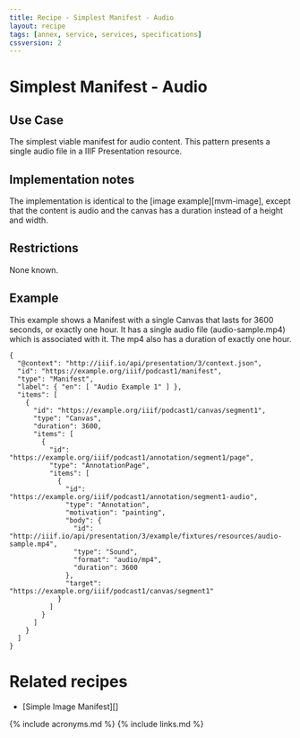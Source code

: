 ```yaml
---
title: Recipe - Simplest Manifest - Audio
layout: recipe
tags: [annex, service, services, specifications]
cssversion: 2
---
```




# Simplest Manifest - Audio

## Use Case

The simplest viable manifest for audio content. This pattern presents a single audio file in a IIIF Presentation resource.

## Implementation notes

The implementation is identical to the [image example][mvm-image], except that the content is audio and the canvas has a duration instead of a height and width.

## Restrictions

None known.

## Example

This example shows a Manifest with a single Canvas that lasts for 3600 seconds, or exactly one hour. It has a single audio file (audio-sample.mp4) which is associated with it. The mp4 also has a duration of exactly one hour.

```jsonld
{
  "@context": "http://iiif.io/api/presentation/3/context.json",
  "id": "https://example.org/iiif/podcast1/manifest",
  "type": "Manifest",
  "label": { "en": [ "Audio Example 1" ] },
  "items": [
    {
      "id": "https://example.org/iiif/podcast1/canvas/segment1",
      "type": "Canvas",
      "duration": 3600,
      "items": [
        {
          "id": "https://example.org/iiif/podcast1/annotation/segment1/page",
          "type": "AnnotationPage",
          "items": [
            {
              "id": "https://example.org/iiif/podcast1/annotation/segment1-audio",
              "type": "Annotation",
              "motivation": "painting",
              "body": {
                "id": "http://iiif.io/api/presentation/3/example/fixtures/resources/audio-sample.mp4",
                "type": "Sound",
                "format": "audio/mp4",
                "duration": 3600
              },
              "target": "https://example.org/iiif/podcast1/canvas/segment1"
            }
          ]
        }
      ]
    }    
  ]
}
```

# Related recipes

* [Simple Image Manifest][]

{% include acronyms.md %}
{% include links.md %}
